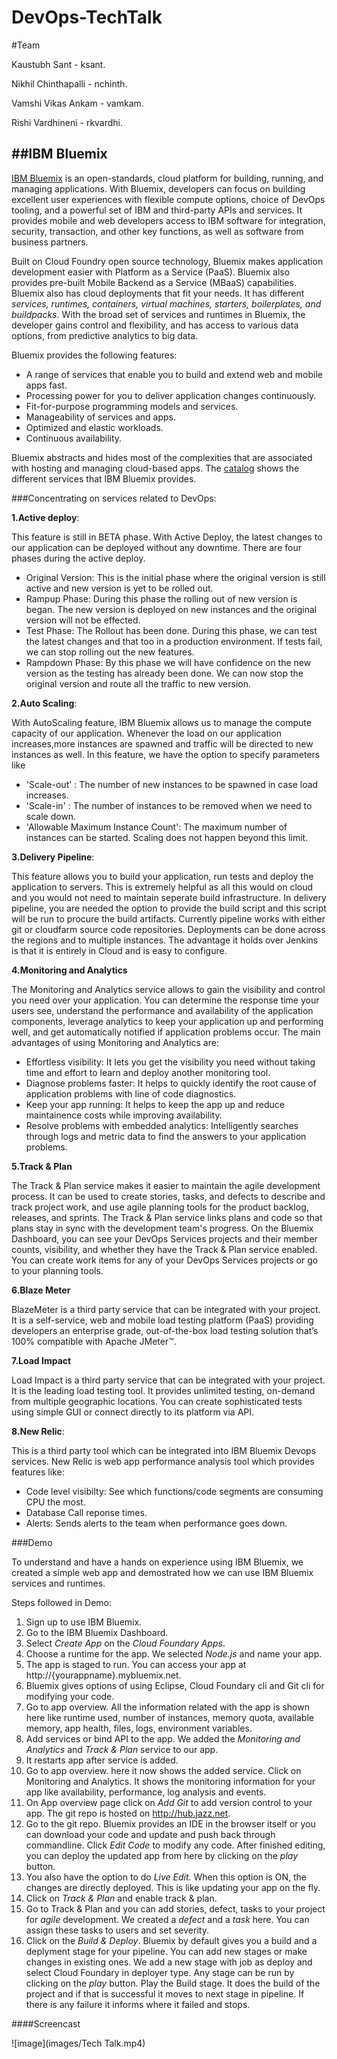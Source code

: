# DevOps-TechTalk

#Team

Kaustubh Sant - ksant.

Nikhil Chinthapalli - nchinth.

Vamshi Vikas Ankam - vamkam.

Rishi Vardhineni - rkvardhi.

##IBM Bluemix
---------------

[IBM Bluemix](https://console.ng.bluemix.net/) is an open-standards, cloud platform for building, running, and managing applications. With Bluemix, developers can focus on building excellent user experiences with flexible compute options, choice of DevOps tooling, and a powerful set of IBM and third-party APIs and services. It provides mobile and web developers access to IBM software for integration, security, transaction, and other key functions, as well as software from business partners. 

Built on Cloud Foundry open source technology, Bluemix makes application development easier with Platform as a Service (PaaS). Bluemix also provides pre-built Mobile Backend as a Service (MBaaS) capabilities. Bluemix also has cloud deployments that fit your needs. It has different *services, runtimes, containers, virtual machines, starters, boilerplates, and buildpacks*. With the broad set of services and runtimes in Bluemix, the developer gains control and flexibility, and has access to various data options, from predictive analytics to big data.

Bluemix provides the following features:

* A range of services that enable you to build and extend web and mobile apps fast.
* Processing power for you to deliver application changes continuously.
* Fit-for-purpose programming models and services.
* Manageability of services and apps.
* Optimized and elastic workloads.
* Continuous availability.

Bluemix abstracts and hides most of the complexities that are associated with hosting and managing cloud-based apps. The [catalog](https://console.ng.bluemix.net/catalog/) shows the different services that IBM Bluemix provides.


###Concentrating on services related to DevOps:

**1.Active deploy**:

This feature is still in BETA phase. With Active Deploy, the latest changes to our application can be deployed without any downtime. There are four phases during the active deploy.
* Original Version: This is the initial phase where the original version is still active and new version is yet to be rolled out.
* Rampup Phase: During this phase the rolling out of new version is began. The new version is deployed on new instances and the original version will not
be effected.
* Test Phase: The Rollout has been done. During this phase, we can test the latest changes and that too in a production environment. If tests fail, we can stop rolling out the new features.
* Rampdown Phase: By this phase we will have confidence on the new version as the testing has already been done. We can now stop the original version and
route all the traffic to new version.

**2.Auto Scaling**:
  
With AutoScaling feature, IBM Bluemix allows us to manage the compute capacity of our application. Whenever the load on our application increases,more instances are spawned and traffic will be directed to new instances as well. In this feature, we have the option to specify parameters like 
  * 'Scale-out' : The number of new instances to be spawned in case load increases.
  * 'Scale-in' : The number of instances to be removed when we need to scale down.
  * 'Allowable Maximum Instance Count': The maximum number of instances can be started. Scaling does not happen beyond this limit.

**3.Delivery Pipeline**:

This feature allows you to build your application, run tests and deploy the application to servers. This is extremely helpful as all this would on cloud and you would not need to maintain seperate build infrastructure. In delivery pipeline, you are needed the option to provide the build script and this script will be run to procure the build artifacts. Currently pipeline works with either git or cloudfarm source code repositories. Deployments can be done across the regions and to multiple instances. The advantage it holds over Jenkins is that it is entirely in Cloud and is easy to configure.

**4.Monitoring and Analytics**

The Monitoring and Analytics service allows to gain the visibility and control you need over your application. You can determine the response time your users see, understand the performance and availability of the application components, leverage analytics to keep your application up and performing well, and get automatically notified if application problems occur.
The main advantages of using Monitoring and Analytics are:

  * Effortless visibility: It lets you get the visibility you need without taking time and effort to learn and deploy another monitoring tool.
  * Diagnose problems faster: It helps to quickly identify the root cause of application problems with line of code diagnostics.
  * Keep your app running: It helps to keep the app up and reduce maintainence costs while improving availability.
  * Resolve problems with embedded analytics: Intelligently searches through logs and metric data to find the answers to your application problems.

**5.Track & Plan**

The Track & Plan service makes it easier to maintain the agile development process. It can be used to create stories, tasks, and defects to describe and track project work, and use agile planning tools for the product backlog, releases, and sprints. The Track & Plan service links plans and code so that plans stay in sync with the development team's progress. On the Bluemix Dashboard, you can see your DevOps Services projects and their member counts, visibility, and whether they have the Track & Plan service enabled. You can create work items for any of your DevOps Services projects or go to your planning tools.

**6.Blaze Meter**

BlazeMeter is a third party service that can be integrated with your project. It is a self-service, web and mobile load testing platform (PaaS) providing developers an enterprise grade, out-of-the-box load testing solution that’s 100% compatible with Apache JMeter™.

**7.Load Impact**

Load Impact is a third party service that can be integrated with your project. It is the leading load testing tool. It provides unlimited testing, on-demand from multiple geographic locations. You can create sophisticated tests using simple GUI or connect directly to its platform via API.

**8.New Relic**:

This is a third party tool which can be integrated into IBM Bluemix Devops services. New Relic is web app performance analysis tool which provides features
like:
* Code level visibilty: See which functions/code segments are consuming CPU the most.
* Database Call reponse times.
* Alerts: Sends alerts to the team when performance goes down.

###Demo

To understand and have a hands on experience using IBM Bluemix, we created a simple web app and demostrated how we can use IBM Bluemix services and runtimes. 

Steps followed in Demo:
1. Sign up to use IBM Bluemix.
2. Go to the IBM Bluemix Dashboard.
3. Select *Create App* on the *Cloud Foundary Apps*.
4. Choose a runtime for the app. We selected *Node.js* and name your app.
5. The app is staged to run. You can access your app at http://{yourappname}.mybluemix.net. 
6. Bluemix gives options of using Eclipse, Cloud Foundary cli and Git cli for modifying your code.
7. Go to app overview. All the information related with the app is shown here like runtime used, number of instances, memory quota, available memory, app health, files, logs, environment variables. 
8. Add services or bind API to the app. We added the *Monitoring and Analytics* and *Track & Plan* service to our app.
9. It restarts app after service is added. 
10. Go to app overview. here it now shows the added service. Click on Monitoring and Analytics. It shows the monitoring information for your app like availability, performance, log analysis and events.
11. On App overview page click on *Add Git* to add version control to your app. The git repo is hosted on http://hub.jazz.net.
12. Go to the git repo. Bluemix provides an IDE in the browser itself or you can download your code and update and push back through commandline. Click *Edit Code* to modify any code. After finished editing, you can deploy the updated app from here by clicking on the *play* button. 
13. You also have the option to do *Live Edit*. When this option is ON, the changes are directly deployed. This is like updating your app on the fly.
14. Click on *Track & Plan* and enable track & plan.
15. Go to Track & Plan and you can add stories, defect, tasks to your project for *agile* development. We created a *defect* and a *task* here. You can assign these tasks to users and set severity.
16. Click on the *Build & Deploy*. Bluemix by default gives you a build and a deplyment stage for your pipeline. You can add new stages or make changes in existing ones. We add a new stage with job as deploy and select Cloud Foundary in deployer type. Any stage can be run by clicking on the *play* button. Play the Build stage. It does the build of the project and if that is successful it moves to next stage in pipeline. If there is any failure it informs where it failed and stops.

####Screencast

![image](images/Tech Talk.mp4)

